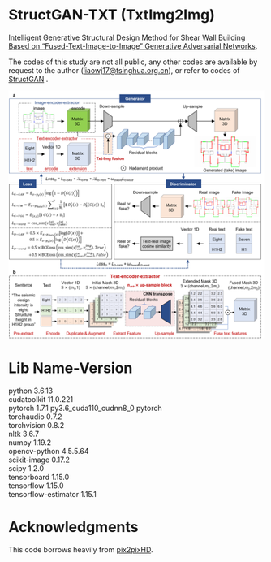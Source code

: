 # StructGAN-TXT (TxtImg2Img)
[Intelligent Generative Structural Design Method for Shear Wall Building Based on “Fused-Text-Image-to-Image” Generative Adversarial Networks](http://dx.doi.org/10.1016/j.eswa.2022.118530).

The codes of this study are not all public, any other codes are available by request to the author (liaowj17@tsinghua.org.cn), or refer to codes of [StructGAN](https://github.com/wenjie-liao/StructGAN_v1) .

![image](https://github.com/wenjie-liao/StructGAN-TXT-TxtImg2Img/blob/main/TxtImg2Img.png)

# Lib Name-Version
python                    3.6.13  
cudatoolkit               11.0.221  
pytorch                   1.7.1           py3.6_cuda110_cudnn8_0    pytorch  
torchaudio                0.7.2  
torchvision               0.8.2  
nltk                      3.6.7  
numpy                     1.19.2  
opencv-python             4.5.5.64  
scikit-image              0.17.2  
scipy                     1.2.0  
tensorboard               1.15.0  
tensorflow                1.15.0  
tensorflow-estimator      1.15.1  

# Acknowledgments
This code borrows heavily from [pix2pixHD](https://github.com/NVIDIA/pix2pixHD).
